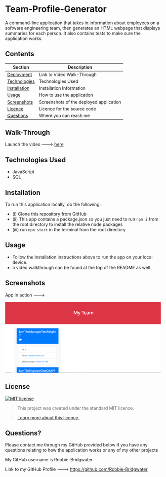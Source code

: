 # Team-Profile-Generator
A command-line application that takes in information about employees on a software engineering team, then generates an HTML webpage that displays summaries for each person. It also contains tests to make sure the application works.

## Contents
Section | Description
------------ | -------------
[Deployment](#Walk-Through) | Link to Video Walk-Through
[Technologies](#Technologies) | Technologies Used
[Installation](#Installation) | Installation Information
[Usage](#Usage) | How to use the application
[Screenshots](#Screenshots) | Screenshots of the deployed application
[Licence](#licence) | Licence for the source code
[Questions](#Questions?) | Where you can reach me

## Walk-Through
Launch the video ---> [here](https://drive.google.com/file/d/14jbpXlXFb-bP9ghZziJ0cVHlLSJuDAqm/view)


## Technologies Used

- JavaScript
- SQL

## Installation
 To run this application locally, do the following:
 - (i) Clone this repository from GitHub
- (ii) This app contains a package.json so you just need to run `npm i` from the root directory to install the relative node packages
- (iii) run `npm start` in the terminal from the root directory 

## Usage
* Follow the installation instructions above to run the app on your local device.
* a video  walkthrough can be found at the top of the README as well

## Screenshots
App in action --->

![image](app/assets/img/screenshot.png)

## License
[![MIT license](https://img.shields.io/badge/License-MIT-blue.svg)](https://lbesson.mit-license.org/)

> This project was created under the standard MIT licence.

> [Learn more about this licence.](https://lbesson.mit-license.org/)


## Questions?

Please contact me through my GitHub provided below if you have any questions relating to how the application works or any of my other projects

My GitHub username is Robbie-Bridgwater

Link to my GitHub Profile ---> https://github.com/Robbie-Bridgwater

